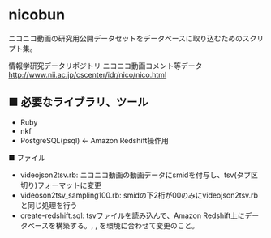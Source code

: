 nicobun
=======

ニコニコ動画の研究用公開データセットをデータベースに取り込むためのスクリプト集。

情報学研究データリポジトリ ニコニコ動画コメント等データ http://www.nii.ac.jp/cscenter/idr/nico/nico.html

■ 必要なライブラリ、ツール
----
- Ruby
- nkf
- PostgreSQL(psql) <- Amazon Redshift操作用


■ ファイル
- videojson2tsv.rb: ニコニコ動画の動画データにsmidを付与し、tsv(タブ区切り)フォーマットに変更
- videoson2tsv_sampling100.rb: smidの下2桁が00のみにvideojson2tsv.rbと同じ処理を行う
- create-redshift.sql: tsvファイルを読み込んで、Amazon Redshift上にデータベースを構築する。<Your-S3-bucket>, <Your-Access-Key-ID>, <Your-Secret-Access-Key>を環境に合わせて変更のこと。
